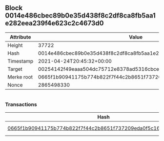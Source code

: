 ## Block 0014e486cbec89b0e35d438f8c2df8ca8fb5aa1e282eea239f4e623c2c4673d0

Attribute | Value
--- | ---
Height | 37722
Hash | 0014e486cbec89b0e35d438f8c2df8ca8fb5aa1e282eea239f4e623c2c4673d0
Timestamp | 2021-04-24T20:45:32+00:00
Target | 00254142f49eaaa504dc75712e8378ad5316cbcead634704b3734b6271167cc4
Merke root | 0665f1b90941175b774b822f7f44c2b8651f737209eda0f5c16a96664cea3217
Nonce | 2865498330

```

```

### Transactions

Hash | Amount
--- | ---
[0665f1b90941175b774b822f7f44c2b8651f737209eda0f5c16a96664cea3217](0665f1b90941175b774b822f7f44c2b8651f737209eda0f5c16a96664cea3217.md) | 10.00000000 SKEPTI 
